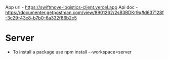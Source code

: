 App url - https://swiftmove-logistics-client.vercel.app
Api doc - https://documenter.getpostman.com/view/8901262/2sB3BDKr9q#d637128f-3c29-43c8-b7b0-6a332f86b2c5

# Server
- To install a package use npm install --workspace=server <package>